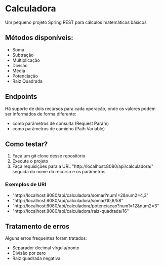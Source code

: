 # Calculadora

Um pequeno projeto Spring REST para cálculos matemáticos básicos

## Métodos disponíveis:
- Soma
- Subtração
- Multiplicação
- Divisão
- Média
- Potenciação
- Raiz Quadrada

## Endpoints
Há suporte de dois recursos para cada operação, onde os valores podem ser informados de forma diferente:
- como parâmetros de consulta (Request Param)
- como parâmetros de caminho (Path Variable)

## Como testar?
1. Faça um git clone desse repositório
2. Execute o projeto
3. Faça requisições para a URL "http://localhost:8080/api/calculadora/" seguida do nome do recurso e os parâmetros

### Exemplos de URI
- "http://localhost:8080/api/calculadora/somar?num1=2&num2=4,3"
- "http://localhost:8080/api/calculadora/somar/10,8/58"
- "http://localhost:8080/api/calculadora/potenciacao?num1=12&num2=3"
- "http://localhost:8080/api/calculadora/raiz-quadrada/16"

## Tratamento de erros
Alguns erros frequentes foram tratados:
- Separador decimal vírgula/ponto
- Divisão por zero
- Raiz quadrada negativa
